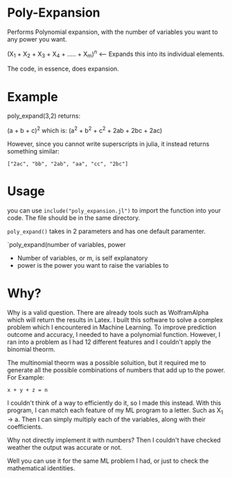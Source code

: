 # Poly-Expansion
Performs Polynomial expansion, with the number of variables you want to any power you want.

(X<sub>1</sub> + X<sub>2</sub> +  X<sub>3</sub> +  X<sub>4</sub> + ..... +  X<sub>m</sub>)<sup>n</sup> <-- Expands this into its individual elements.

The code, in essence, does expansion.

# Example
poly_expand(3,2) returns:

(a + b + c)<sup>2</sup>
which is: (a<sup>2</sup> + b<sup>2</sup> + c<sup>2</sup> + 2ab + 2bc + 2ac)

However, since you cannot write superscripts in julia, it instead returns something similar:

`["2ac", "bb", "2ab", "aa", "cc", "2bc"]`

# Usage
you can use `include("poly_expansion.jl")` to import the function into your code. The file should be in the same directory.


`poly_expand()` takes in 2 parameters and has one default paramenter.

`poly_expand(number of variables, power

+ Number of variables, or m, is self explanatory
+ power is the power you want to raise the variables to

# Why?
Why is a valid question. There are already tools such as WolframAlpha which will return the results in Latex. I built this software to solve a complex problem which I encountered in Machine Learning. To improve prediction outcome and accuracy, I needed to have a polynomial function. However, I ran into a problem as I had 12 different features and I couldn't apply the binomial theorm. 

The multinomial theorm was a possible soluition, but it required me to generate all the possible combinations of numbers that add up to the power. For Example:

`x + y + z = n`

I couldn't think of a way to efficiently do it, so I made this instead. With this program, I can match each feature of my ML program to a letter. 
Such as X<sub>1</sub> -> a. Then I can simply multiply each of the variables, along with their coefficients. 

Why not directly implement it with numbers? Then I couldn't have checked weather the output was accurate or not. 

Well you can use it for the same ML problem I had, or just to check the mathematical identities.
